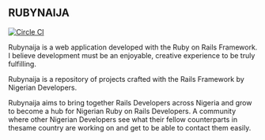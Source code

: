 ## RUBYNAIJA

[![Circle CI](https://circleci.com/gh/busayo/rubynaija.svg?style=svg)](https://circleci.com/gh/busayo/rubynaija)

Rubynaija is a web application developed with the Ruby on Rails Framework. I believe development must be an enjoyable, creative experience to be truly fulfilling. 

Rubynaija is a repository of projects crafted with the Rails Framework by Nigerian Developers. 

Rubynaija aims to bring together Rails Developers across Nigeria and grow to become a hub for Nigerian Ruby on Rails Developers. A community where other Nigerian Developers see what their fellow counterparts in thesame country are working on and get to be able to contact them easily.

